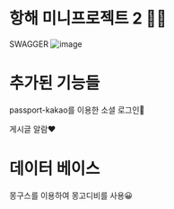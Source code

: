 # 항해 미니프로젝트 2 👩‍💻

SWAGGER
![image](https://user-images.githubusercontent.com/86820463/137259846-f1492ef2-2b28-41b2-9315-a00324f31a65.png)

# 추가된 기능들
passport-kakao를 이용한 소셜 로그인🎈

게시글 알람❤ 

# 데이터 베이스

몽구스를 이용하여 몽고디비를 사용😀





